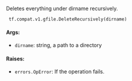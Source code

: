 
Deletes everything under dirname recursively.

```
 tf.compat.v1.gfile.DeleteRecursively(dirname)
```
#### Args:
- `dirname`: string, a path to a directory
#### Raises:
- `errors.OpError`: If the operation fails.
